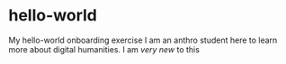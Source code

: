 # hello-world
My hello-world onboarding exercise 
I am an anthro student here to learn more about digital humanities. I am *very new* to this
